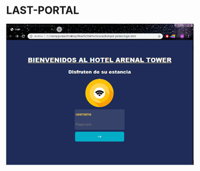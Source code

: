 # LAST-PORTAL
<img src="https://github.com/jordanfast/LAST-PORTAL/blob/master/img/loginnnnnnnnnnnnnnnnnnnnnnnnnn.PNG" alt="login"/>
